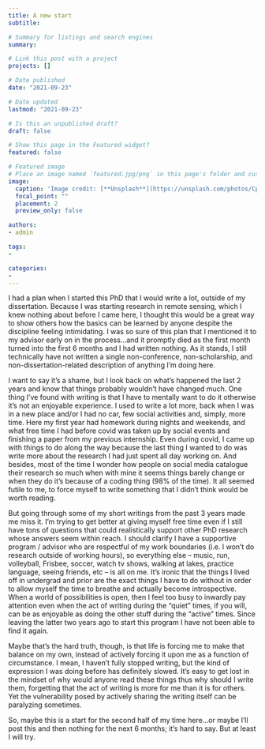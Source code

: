 ```yaml
---
title: A new start
subtitle: 

# Summary for listings and search engines
summary: 

# Link this post with a project
projects: []

# Date published
date: "2021-09-23"

# Date updated
lastmod: "2021-09-23"

# Is this an unpublished draft?
draft: false

# Show this page in the Featured widget?
featured: false

# Featured image
# Place an image named `featured.jpg/png` in this page's folder and customize its options here.
image:
  caption: 'Image credit: [**Unsplash**](https://unsplash.com/photos/CpkOjOcXdUY)'
  focal_point: ""
  placement: 2
  preview_only: false

authors:
- admin

tags:
- 

categories:
- 
---
```


I had a plan when I started this PhD that I would write a lot, outside of my dissertation. Because I was starting research in remote sensing, which I knew nothing about before I came here, I thought this would be a great way to show others how the basics can be learned by anyone despite the discipline feeling intimidating. I was so sure of this plan that I mentioned it to my advisor early on in the process…and it promptly died as the first month turned into the first 6 months and I had written nothing. As it stands, I still technically have not written a single non-conference, non-scholarship, and non-dissertation-related description of anything I’m doing here. 

I want to say it’s a shame, but I look back on what’s happened the last 2 years and know that things probably wouldn’t have changed much. One thing I’ve found with writing is that I have to mentally want to do it otherwise it’s not an enjoyable experience. I used to write a lot more, back when I was in a new place and/or I had no car, few social activities and, simply, more time. Here my first year had homework during nights and weekends, and what free time I had before covid was taken up by social events and finishing a paper from my previous internship. Even during covid, I came up with things to do along the way because the last thing I wanted to do was write more about the research I had just spent all day working on. And besides, most of the time I wonder how people on social media catalogue their research so much when with mine it seems things barely change or when they do it’s because of a coding thing (98% of the time). It all seemed futile to me, to force myself to write something that I didn’t think would be worth reading.

But going through some of my short writings from the past 3 years made me miss it. I’m trying to get better at giving myself free time even if I still have tons of questions that could realistically support other PhD research whose answers seem within reach. I should clarify I have a supportive program / advisor who are respectful of my work boundaries (i.e. I won’t do research outside of working hours), so everything else – music, run, volleyball, Frisbee, soccer, watch tv shows, walking at lakes, practice language, seeing friends, etc – is all on me. It’s ironic that the things I lived off in undergrad and prior are the exact things I have to do without in order to allow myself the time to breathe and actually become introspective. When a world of possibilities is open, then I feel too busy to inwardly pay attention even when the act of writing during the “quiet” times, if you will, can be as enjoyable as doing the other stuff during the “active” times. Since leaving the latter two years ago to start this program I have not been able to find it again.

Maybe that’s the hard truth, though, is that life is forcing me to make that balance on my own, instead of actively forcing it upon me as a function of circumstance. I mean, I haven’t fully stopped writing, but the kind of expression I was doing before has definitely slowed. It’s easy to get lost in the mindset of why would anyone read these things thus why should I write them, forgetting that the act of writing is more for me than it is for others. Yet the vulnerability posed by actively sharing the writing itself can be paralyzing sometimes. 

So, maybe this is a start for the second half of my time here…or maybe I’ll post this and then nothing for the next 6 months; it’s hard to say. But at least I will try.

